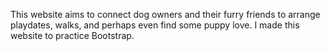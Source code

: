 This website aims to connect dog owners and their furry friends to arrange playdates, walks, and perhaps even find some puppy love. 
I made this website to practice Bootstrap.
